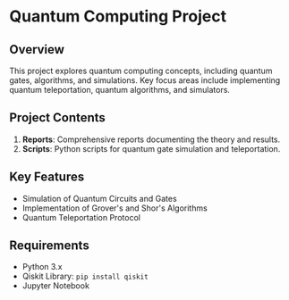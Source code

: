 # Quantum Computing Project

## Overview
This project explores quantum computing concepts, including quantum gates, algorithms, and simulations. Key focus areas include implementing quantum teleportation, quantum algorithms, and simulators.

## Project Contents
1. **Reports**: Comprehensive reports documenting the theory and results.
2. **Scripts**: Python scripts for quantum gate simulation and teleportation.

## Key Features
- Simulation of Quantum Circuits and Gates
- Implementation of Grover's and Shor's Algorithms
- Quantum Teleportation Protocol

## Requirements
- Python 3.x
- Qiskit Library: `pip install qiskit`
- Jupyter Notebook
